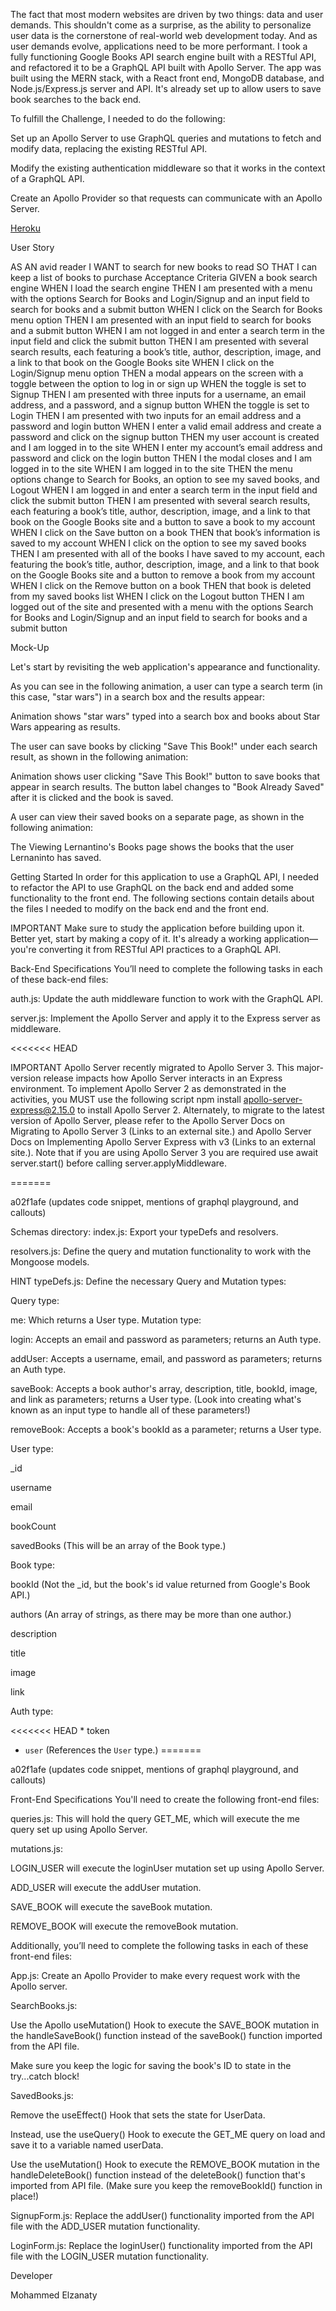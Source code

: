 The fact that most modern websites are driven by two things: data and user demands. This shouldn't come as a surprise, as the ability to personalize user data is the cornerstone of real-world web development today. And as user demands evolve, applications need to be more performant.
I took a fully functioning Google Books API search engine built with a RESTful API, and refactored it to be a GraphQL API built with Apollo Server. The app was built using the MERN stack, with a React front end, MongoDB database, and Node.js/Express.js server and API. It's already set up to allow users to save book searches to the back end.

To fulfill the Challenge, I needed to do the following:

Set up an Apollo Server to use GraphQL queries and mutations to fetch and modify data, replacing the existing RESTful API.

Modify the existing authentication middleware so that it works in the context of a GraphQL API.

Create an Apollo Provider so that requests can communicate with an Apollo Server.

 [Heroku](https://secure-harbor-35968.herokuapp.com/)


User Story

AS AN avid reader
I WANT to search for new books to read
SO THAT I can keep a list of books to purchase
Acceptance Criteria
GIVEN a book search engine
WHEN I load the search engine
THEN I am presented with a menu with the options Search for Books and Login/Signup and an input field to search for books and a submit button
WHEN I click on the Search for Books menu option
THEN I am presented with an input field to search for books and a submit button
WHEN I am not logged in and enter a search term in the input field and click the submit button
THEN I am presented with several search results, each featuring a book’s title, author, description, image, and a link to that book on the Google Books site
WHEN I click on the Login/Signup menu option
THEN a modal appears on the screen with a toggle between the option to log in or sign up
WHEN the toggle is set to Signup
THEN I am presented with three inputs for a username, an email address, and a password, and a signup button
WHEN the toggle is set to Login
THEN I am presented with two inputs for an email address and a password and login button
WHEN I enter a valid email address and create a password and click on the signup button
THEN my user account is created and I am logged in to the site
WHEN I enter my account’s email address and password and click on the login button
THEN I the modal closes and I am logged in to the site
WHEN I am logged in to the site
THEN the menu options change to Search for Books, an option to see my saved books, and Logout
WHEN I am logged in and enter a search term in the input field and click the submit button
THEN I am presented with several search results, each featuring a book’s title, author, description, image, and a link to that book on the Google Books site and a button to save a book to my account
WHEN I click on the Save button on a book
THEN that book’s information is saved to my account
WHEN I click on the option to see my saved books
THEN I am presented with all of the books I have saved to my account, each featuring the book’s title, author, description, image, and a link to that book on the Google Books site and a button to remove a book from my account
WHEN I click on the Remove button on a book
THEN that book is deleted from my saved books list
WHEN I click on the Logout button
THEN I am logged out of the site and presented with a menu with the options Search for Books and Login/Signup and an input field to search for books and a submit button

Mock-Up


Let's start by revisiting the web application's appearance and functionality.

As you can see in the following animation, a user can type a search term (in this case, "star wars") in a search box and the results appear:

Animation shows "star wars" typed into a search box and books about Star Wars appearing as results.

The user can save books by clicking "Save This Book!" under each search result, as shown in the following animation:

Animation shows user clicking "Save This Book!" button to save books that appear in search results. The button label changes to "Book Already Saved" after it is clicked and the book is saved.

A user can view their saved books on a separate page, as shown in the following animation:

The Viewing Lernantino's Books page shows the books that the user Lernaninto has saved.

Getting Started
In order for this application to use a GraphQL API, I needed to refactor the API to use GraphQL on the back end and added some functionality to the front end. The following sections contain details about the files I needed to modify on the back end and the front end.

IMPORTANT
Make sure to study the application before building upon it. Better yet, start by making a copy of it. It's already a working application—you're converting it from RESTful API practices to a GraphQL API.

Back-End Specifications
You’ll need to complete the following tasks in each of these back-end files:

auth.js: Update the auth middleware function to work with the GraphQL API.

server.js: Implement the Apollo Server and apply it to the Express server as middleware.

<<<<<<< HEAD

IMPORTANT
Apollo Server recently migrated to Apollo Server 3. This major-version release impacts how Apollo Server interacts in an Express environment. To implement Apollo Server 2 as demonstrated in the activities, you MUST use the following script npm install apollo-server-express@2.15.0 to install Apollo Server 2. Alternately, to migrate to the latest version of Apollo Server, please refer to the Apollo Server Docs on Migrating to Apollo Server 3 (Links to an external site.) and Apollo Server Docs on Implementing Apollo Server Express with v3 (Links to an external site.). Note that if you are using Apollo Server 3 you are required use await server.start() before calling server.applyMiddleware.

=======

a02f1afe (updates code snippet, mentions of graphql playground, and callouts)

Schemas directory:
index.js: Export your typeDefs and resolvers.

resolvers.js: Define the query and mutation functionality to work with the Mongoose models.

HINT
typeDefs.js: Define the necessary Query and Mutation types:

Query type:

me: Which returns a User type.
Mutation type:

login: Accepts an email and password as parameters; returns an Auth type.

addUser: Accepts a username, email, and password as parameters; returns an Auth type.

saveBook: Accepts a book author's array, description, title, bookId, image, and link as parameters; returns a User type. (Look into creating what's known as an input type to handle all of these parameters!)

removeBook: Accepts a book's bookId as a parameter; returns a User type.

User type:

_id

username

email

bookCount

savedBooks (This will be an array of the Book type.)

Book type:

bookId (Not the _id, but the book's id value returned from Google's Book API.)

authors (An array of strings, as there may be more than one author.)

description

title

image

link

Auth type:

<<<<<<< HEAD * token

  * `user` (References the `User` type.)
=======

a02f1afe (updates code snippet, mentions of graphql playground, and callouts)

Front-End Specifications
You'll need to create the following front-end files:

queries.js: This will hold the query GET_ME, which will execute the me query set up using Apollo Server.

mutations.js:

LOGIN_USER will execute the loginUser mutation set up using Apollo Server.

ADD_USER will execute the addUser mutation.

SAVE_BOOK will execute the saveBook mutation.

REMOVE_BOOK will execute the removeBook mutation.

Additionally, you’ll need to complete the following tasks in each of these front-end files:

App.js: Create an Apollo Provider to make every request work with the Apollo server.

SearchBooks.js:

Use the Apollo useMutation() Hook to execute the SAVE_BOOK mutation in the handleSaveBook() function instead of the saveBook() function imported from the API file.

Make sure you keep the logic for saving the book's ID to state in the try...catch block!

SavedBooks.js:

Remove the useEffect() Hook that sets the state for UserData.

Instead, use the useQuery() Hook to execute the GET_ME query on load and save it to a variable named userData.

Use the useMutation() Hook to execute the REMOVE_BOOK mutation in the handleDeleteBook() function instead of the deleteBook() function that's imported from API file. (Make sure you keep the removeBookId() function in place!)

SignupForm.js: Replace the addUser() functionality imported from the API file with the ADD_USER mutation functionality.

LoginForm.js: Replace the loginUser() functionality imported from the API file with the LOGIN_USER mutation functionality.

Developer

Mohammed Elzanaty
